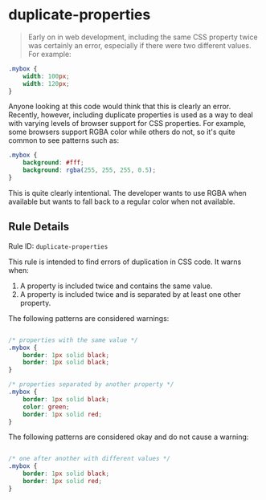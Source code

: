# duplicate-properties
> Early on in web development, including the same CSS property twice was certainly an error, especially if there were two different values. For example:

```css
.mybox {
    width: 100px;
    width: 120px;
}
```

Anyone looking at this code would think that this is clearly an error. Recently, however, including duplicate properties is used as a way to deal with varying levels of browser support for CSS properties. For example, some browsers support RGBA color while others do not, so it's quite common to see patterns such as:

```css
.mybox {
    background: #fff;
    background: rgba(255, 255, 255, 0.5);
}
```

This is quite clearly intentional. The developer wants to use RGBA when available but wants to fall back to a regular color when not available. 

## Rule Details
    
Rule ID: `duplicate-properties`

This rule is intended to find errors of duplication in CSS code. It warns when:

1. A property is included twice and contains the same value.
1. A property is included twice and is separated by at least one other property.

The following patterns are considered warnings:

```css

/* properties with the same value */
.mybox {
    border: 1px solid black;
    border: 1px solid black;
}

/* properties separated by another property */
.mybox {
    border: 1px solid black;
    color: green;
    border: 1px solid red;
}
```

The following patterns are considered okay and do not cause a warning:

```css

/* one after another with different values */
.mybox {
    border: 1px solid black;
    border: 1px solid red;
}
```
